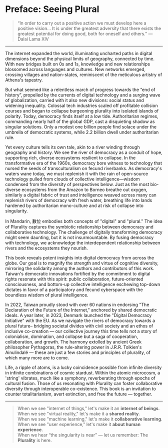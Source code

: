 # Preface: Seeing Plural

> “In order to carry out a positive action we must develop here a positive vision… It is under the greatest adversity that there exists the greatest potential for doing good, both for oneself and others.” — Dalai Lama XIV

---

The internet expanded the world, illuminating uncharted paths in digital dimensions beyond the physical limits of geography, connected by time. With new bridges built on 0s and 1s, knowledge and new relationships blossomed across languages and cultures. New networks emerged, crossing villages and nation-states, reminiscent of the meticulous artistry of Athena's tapestry.

But what seemed like a relentless march of progress towards the “end of history”, propelled by the currents of digital technology and a surging wave of globalization, carried with it also new divisions: social status and widening inequality. Colossal tech industries scaled off profitable collision courses and began to collapse burgeoning plurality into isolated islands of polarity. 
Today, democracy finds itself at a low tide. Authoritarian regimes, commanding nearly half of the global GDP, cast a disquieting shadow as singular solutions. Only a modest one billion people find solace under the umbrella of democratic systems, while 2.2 billion dwell under authoritarian rule.

Yet every culture tells its own tale, akin to a river winding through geography and history. We see the river of democracy as a conduit of hope, supporting rich, diverse ecosystems resilient to collapse. In the transformative era of the 1960s, democracy bore witness to technology that nursed the seeds of transculturalism on fecund riverbanks. As democracy's waters wane today, we must replenish it with the rain of open-source technology pulled from clouds of collective intelligence—wisdom condensed from the diversity of perspectives below. Just as the most bio-diverse ecosystems from the Amazon to Borneo breathe out oxygen, similarly a digital fabric of trust and intelligence weaved across many can replenish rivers of democracy with fresh water, breathing life into lands hardened by authoritarian mono-culture and at risk of collapse into singularity.

In Mandarin, 數位 embodies both concepts of "digital" and "plural." The idea of Plurality captures the symbiotic relationship between democracy and collaborative technology. The challenge of digitally transforming democracy might seem daunting, but it is not insurmountable. By fusing democracy with technology, we acknowledge the interdependent relationship between rivers and the ecosystems they nourish. 

This book reveals potent insights into digital democracy from across the globe. Our goal is to magnify the strength and virtue of cognitive diversity, mirroring the solidarity among the authors and contributors of this work. Taiwan's democratic innovations fortified by the commitment to digital rights resonate with this spirit: public collaboration, future-oriented consciousness, and bottom-up collective intelligence eschewing top-down dictates in favor of a participatory and fecund cyberspace with the boundless wisdom of plural intelligence.

In 2022, Taiwan proudly stood with over 60 nations in endorsing "The Declaration of the Future of the Internet," anchored by shared democratic ideals. A year later, in 2023, Denmark launched the "Digital Democracy Initiative" with the EU. As we navigate the rivers of democracy towards a plural future– bridging societal divides with civil society and an ethos of inclusive co-creation — our collective journey this time tells not a story of colonialism, domination, and collapse but a saga of cooperation, collaboration, and growth. The harmony extolled by ancient Greek philosopher Pythagoras, the rule-altering power in J.R.R. Tolkien's Ainulindalë — these are just a few stories and principles of plurality, of which many more are to come.

Life, a ripple of atoms, is a lucky coincidence possible from infinite diversity in infinite combinations of cosmic stardust. Within the atomic microcosm, a 'string' vibrates, much like a symphony, reverberating through epochs of cultural fusion. Those of us resonating with Plurality can foster collaborative diversity through interoperable co-existence. This book is an invitation to counter totalitarianism, avert extinction, and free the future — together.

---

> When we see "internet of things," let's make it an **internet of beings**.<br> 
> When we see "virtual reality," let's make it a **shared reality**.<br>
> When we see "machine learning," let's make it **collaborative learning**.<br>
> When we see "user experience," let's make it **about human experience**.<br>
> When we hear “the singularity is near” — let us remember: The **Plurality** is here.


